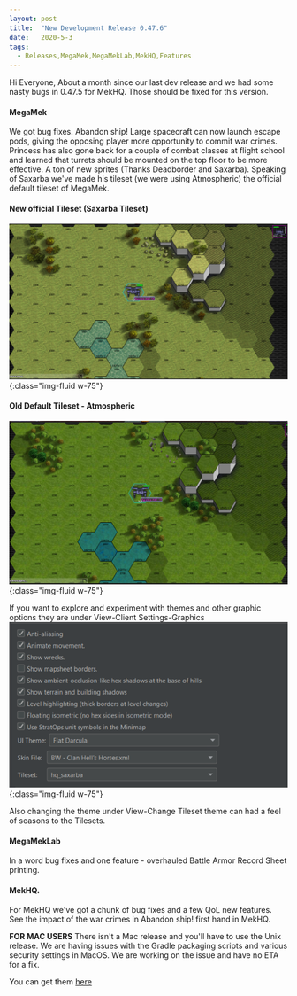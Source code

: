 ```yaml
---
layout: post
title:  "New Development Release 0.47.6"
date:   2020-5-3
tags:
  - Releases,MegaMek,MegaMekLab,MekHQ,Features
---
```

Hi Everyone,
About a month since our last dev release and we had some nasty bugs in 0.47.5 for MekHQ. Those should be fixed for this version.

#### MegaMek
We got bug fixes. Abandon ship! Large spacecraft can now launch escape pods, giving the opposing player more opportunity to commit war crimes. Princess has also gone back for a couple of combat classes at flight school and learned that turrets should be mounted on the top floor to be more effective. A ton of new sprites (Thanks Deadborder and Saxarba). Speaking of Saxarba we've made his tileset (we were using Atmospheric) the official default tileset of MegaMek.

#### New official Tileset (Saxarba Tileset)
![Saxarba](/assets/images/TileSet/Sax1.PNG){:class="img-fluid w-75"}

#### Old Default Tileset - Atmospheric
![Atmospheric](/assets/images/TileSet/Atmos1.PNG){:class="img-fluid w-75"}

If you want to explore and experiment with themes and other graphic options they are under View-Client Settings-Graphics
![options](/assets/images/TileSet/Options.PNG){:class="img-fluid w-75"}

Also changing the theme under View-Change Tileset theme can had a feel of seasons to the Tilesets.

#### MegaMekLab
In a word bug fixes and one feature - overhauled Battle Armor Record Sheet printing.

#### MekHQ.
For MekHQ we've got a chunk of bug fixes and a few QoL new features. See the impact of the war crimes in Abandon ship! first hand in MekHQ. 

**FOR MAC USERS**
There isn't a Mac release and you'll have to use the Unix release. We are having issues with the Gradle packaging scripts and various security settings in MacOS. We are working on the issue and have no ETA for a fix.

You can get them [here](https://megamek.org/downloads.html)

